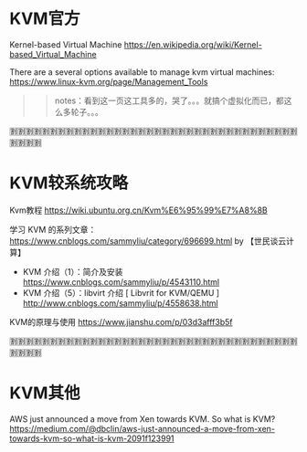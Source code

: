 
# KVM官方

Kernel-based Virtual Machine https://en.wikipedia.org/wiki/Kernel-based_Virtual_Machine

There are a several options available to manage kvm virtual machines: https://www.linux-kvm.org/page/Management_Tools
>> notes：看到这一页这工具多的，哭了。。。就搞个虚拟化而已，都这么多轮子。。。

:u5272::u5272::u5272::u5272::u5272::u5272::u5272::u5272::u5272::u5272::u5272::u5272::u5272::u5272::u5272::u5272::u5272::u5272::u5272::u5272::u5272::u5272::u5272::u5272::u5272::u5272::u5272::u5272::u5272::u5272::u5272::u5272::u5272::u5272::u5272::u5272::u5272::u5272::u5272::u5272:

# KVM较系统攻略

Kvm教程 https://wiki.ubuntu.org.cn/Kvm%E6%95%99%E7%A8%8B

学习 KVM 的系列文章： https://www.cnblogs.com/sammyliu/category/696699.html by 【世民谈云计算】
- KVM 介绍（1）：简介及安装 https://www.cnblogs.com/sammyliu/p/4543110.html
- KVM 介绍（5）：libvirt 介绍 [ Libvrit for KVM/QEMU ] http://www.cnblogs.com/sammyliu/p/4558638.html

KVM的原理与使用 https://www.jianshu.com/p/03d3afff3b5f

:u5272::u5272::u5272::u5272::u5272::u5272::u5272::u5272::u5272::u5272::u5272::u5272::u5272::u5272::u5272::u5272::u5272::u5272::u5272::u5272::u5272::u5272::u5272::u5272::u5272::u5272::u5272::u5272::u5272::u5272::u5272::u5272::u5272::u5272::u5272::u5272::u5272::u5272::u5272::u5272:

# KVM其他

AWS just announced a move from Xen towards KVM. So what is KVM? https://medium.com/@dbclin/aws-just-announced-a-move-from-xen-towards-kvm-so-what-is-kvm-2091f123991
